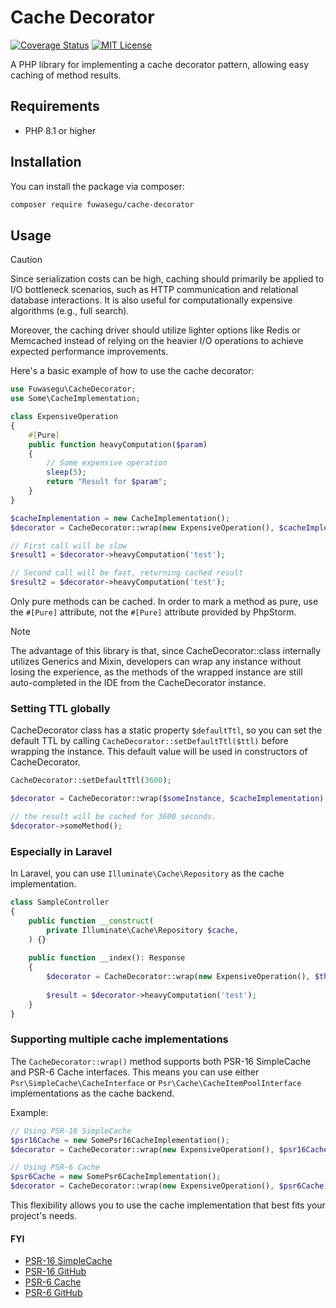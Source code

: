 # Cache Decorator

[![Coverage Status](https://coveralls.io/repos/github/fuwasegu/cache-decorator/badge.svg?branch=main)](https://coveralls.io/github/fuwasegu/cache-decorator?branch=main)
[![MIT License](http://img.shields.io/badge/license-MIT-blue.svg?style=flat)](LICENSE)

A PHP library for implementing a cache decorator pattern, allowing easy caching of method results.

## Requirements

- PHP 8.1 or higher

## Installation

You can install the package via composer:

```bash
composer require fuwasegu/cache-decorator
```

## Usage

> [!CAUTION]
> Since serialization costs can be high, caching should primarily be applied to I/O bottleneck scenarios, 
> such as HTTP communication and relational database interactions. 
> It is also useful for computationally expensive algorithms (e.g., full search).
> 
> Moreover, the caching driver should utilize lighter options like Redis or Memcached instead of relying on the heavier I/O operations to achieve expected performance improvements.

Here's a basic example of how to use the cache decorator:

```php
use Fuwasegu\CacheDecorator;
use Some\CacheImplementation;

class ExpensiveOperation
{
    #[Pure]
    public function heavyComputation($param)
    {
        // Some expensive operation
        sleep(5);
        return "Result for $param";
    }
}

$cacheImplementation = new CacheImplementation();
$decorator = CacheDecorator::wrap(new ExpensiveOperation(), $cacheImplementation);

// First call will be slow
$result1 = $decorator->heavyComputation('test');

// Second call will be fast, returning cached result
$result2 = $decorator->heavyComputation('test');
```

Only pure methods can be cached.
In order to mark a method as pure, use the `#[Pure]` attribute, not the `#[Pure]` attribute provided by PhpStorm.

> [!NOTE]
> The advantage of this library is that, since CacheDecorator::class internally utilizes Generics and Mixin, 
> developers can wrap any instance without losing the experience, as the methods of the wrapped instance are still auto-completed in the IDE from the CacheDecorator instance.

### Setting TTL globally

CacheDecorator class has a static property `$defaultTtl`, so you can set the default TTL by
calling `CacheDecorator::setDefaultTtl($ttl)` before wrapping the instance.
This default value will be used in constructors of CacheDecorator.

```php
CacheDecorator::setDefaultTtl(3600);

$decorator = CacheDecorator::wrap($someInstance, $cacheImplementation);

// the result will be cached for 3600 seconds.
$decorator->someMethod();
```

### Especially in Laravel

In Laravel, you can use `Illuminate\Cache\Repository` as the cache implementation.

```php
class SampleController
{
    public function __construct(
        private Illuminate\Cache\Repository $cache,
    ) {}
    
    public function __index(): Response
    {
        $decorator = CacheDecorator::wrap(new ExpensiveOperation(), $this->cache);
        
        $result = $decorator->heavyComputation('test');
    }
}
```

### Supporting multiple cache implementations

The `CacheDecorator::wrap()` method supports both PSR-16 SimpleCache and PSR-6 Cache interfaces. 
This means you can use either `Psr\SimpleCache\CacheInterface` or `Psr\Cache\CacheItemPoolInterface` implementations as the cache backend.

Example:

```php
// Using PSR-16 SimpleCache
$psr16Cache = new SomePsr16CacheImplementation();
$decorator = CacheDecorator::wrap(new ExpensiveOperation(), $psr16Cache);

// Using PSR-6 Cache
$psr6Cache = new SomePsr6CacheImplementation();
$decorator = CacheDecorator::wrap(new ExpensiveOperation(), $psr6Cache);
```

This flexibility allows you to use the cache implementation that best fits your project's needs.

#### FYI

- [PSR-16 SimpleCache](https://www.php-fig.org/psr/psr-16/)
- [PSR-16 GitHub](https://github.com/php-fig/simple-cache)
- [PSR-6 Cache](https://www.php-fig.org/psr/psr-6/)
- [PSR-6 GitHub](https://github.com/php-fig/cache)
